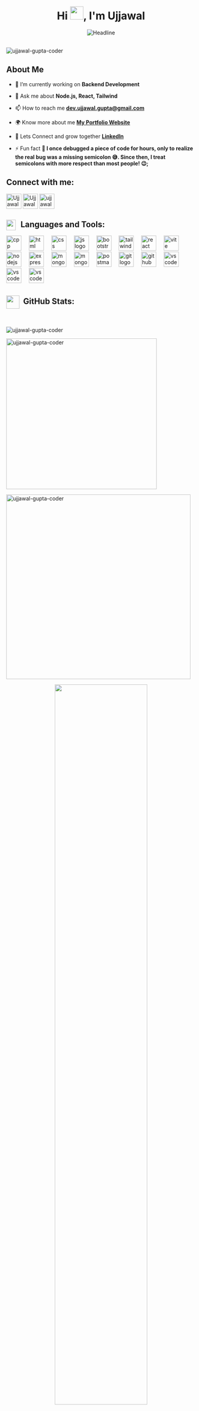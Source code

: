 <h1 align="center">Hi <img src="https://media.giphy.com/media/hvRJCLFzcasrR4ia7z/giphy.gif" width="35">, I'm Ujjawal</h1>

<div align=center>
<img src="https://readme-typing-svg.herokuapp.com?color=%236FDA44&size=32&center=true&vCenter=true&width=600&height=50&lines=Computer+Science+Student;Full+Stack+Developer;Proudly+from+India" alt="Headline" />
</div>

<br/>
<p align="left"> <img src="https://komarev.com/ghpvc/?username=ujjawal-gupta-coder&label=Profile%20views&color=0e75b6&style=flat" alt="ujjawal-gupta-coder" /> </p>
<h2 align="left"> About Me </h2>

- 🔭 I’m currently working on **Backend Development**
  
- 💬 Ask me about **Node.js, React, Tailwind**

- 📫 How to reach me **[dev.ujjawal.gupta@gmail.com](mailto:dev.ujjawal.gupta@gmail.com)**

- 🌍 Know more about me **[My Portfolio Website](https://ujjawal-gupta-coder.github.io/My-Portfolio/)**

- 🔗 Lets Connect and grow together **[LinkedIn](https://www.linkedin.com/in/ujjawal-gupta-dev)**

- ⚡ Fun fact **🐞 I once debugged a piece of code for hours, only to realize the real bug was a missing semicolon 😅. Since then, I treat semicolons with more respect than most people! 😉;**

<h2 align="left">Connect with me:</h2>
<p align="left">
<a href="https://www.linkedin.com/in/ujjawal-gupta-dev" target="_blank"><img align="center" src="https://cdn.jsdelivr.net/gh/devicons/devicon/icons/linkedin/linkedin-original.svg" alt="Ujjawal Gupta" height="40" width="40" /></a>
<a href="https://x.com/Ujjawal_Codes" target="_blank"><img align="center" src="https://raw.githubusercontent.com/rahuldkjain/github-profile-readme-generator/master/src/images/icons/Social/twitter.svg" alt="Ujjawal_Codes" height="40" width="40" /></a>
<a href="https://www.leetcode.com/ujjawal-gupta" target="_blank"><img align="center" src="https://upload.wikimedia.org/wikipedia/commons/8/8e/LeetCode_Logo_1.png" alt="ujjawal-gupta" height="40" width="40" /></a>
</p>

<h2 align="left"><img src="https://media2.giphy.com/media/QssGEmpkyEOhBCb7e1/giphy.gif?cid=ecf05e47a0n3gi1bfqntqmob8g9aid1oyj2wr3ds3mg700bl&rid=giphy.gif" width ="25" height="28" align=left>&nbsp; Languages and Tools:</h2>
<div align="left">
    <img src="https://skillicons.dev/icons?i=cpp" height="40" alt="cpp logo"  />
    <img width="12" />
    <img src="https://skillicons.dev/icons?i=html" height="40" alt="html logo"  />
    <img width="12" />
    <img src="https://skillicons.dev/icons?i=css" height="40" alt="css logo"  />
    <img width="12" />
    <img src="https://skillicons.dev/icons?i=js" height="40" alt="js logo"  />
    <img width="12" />
    <img src="https://skillicons.dev/icons?i=bootstrap" height="40" alt="bootstrap logo"  />
    <img width="12" />
    <img src="https://skillicons.dev/icons?i=tailwind" height="40" alt="tailwind logo"  />
    <img width="12" />
    <img src="https://skillicons.dev/icons?i=react" height="40" alt="react logo"  />
    <img width="12" />
    <img src="https://skillicons.dev/icons?i=vite" height="40" alt="vite logo"  />
    <img width="12" />
    <img src="https://skillicons.dev/icons?i=nodejs" height="40" alt="nodejs logo"  />
    <img width="12" />
    <img src="https://skillicons.dev/icons?i=express" height="40" alt="express logo"  />
    <img width="12" />
    <img src="https://skillicons.dev/icons?i=mongodb" height="40" alt="mongodb logo"  />
    <img width="12" />
    <img src="https://skillicons.dev/icons?i=mysql" height="40" alt="mongodb logo"  />
    <img width="12" />
    <img src="https://skillicons.dev/icons?i=postman" height="40" alt="postman logo"  />
    <img width="12" />
    <img src="https://skillicons.dev/icons?i=git" height="40" alt="git logo"  />
    <img width="12" />
    <img src="https://skillicons.dev/icons?i=github" height="40" alt="github logo"  />
    <img width="12" />
    <img src="https://skillicons.dev/icons?i=vscode" height="40" alt="vscode logo"  />
    <img width="12" />
    <img src="https://skillicons.dev/icons?i=vercel" height="40" alt="vscode logo"  />
    <img width="12" />
    <img src="https://skillicons.dev/icons?i=figma" height="40" alt="vscode logo"  />
    <img width="12" />
 </div>

<h2 align="left"><img src="https://media.giphy.com/media/iY8CRBdQXODJSCERIr/giphy.gif" width="35" align="center">&nbsp; GitHub Stats:</h2>
</br>

<p><img align="center" src="https://github-readme-stats.vercel.app/api/top-langs?username=ujjawal-gupta-coder&show_icons=true&locale=en&layout=compact&theme=dark" alt="ujjawal-gupta-coder" /></p>

<p><img align="center" src="https://github-readme-stats.vercel.app/api?username=ujjawal-gupta-coder&show_icons=true&locale=en&theme=dark" alt="ujjawal-gupta-coder" width="400" /></p>

<p><img align="center" src="https://github-readme-streak-stats.herokuapp.com/?user=ujjawal-gupta-coder&theme=dark" alt="ujjawal-gupta-coder" width="490" /></p>

<p align="center">
<img src="https://readme-typing-svg.herokuapp.com?font=Fira+Code&pause=1000&width=435&lines=Thanks+for+visiting+my+profile+%F0%9F%98%8A%F0%9F%99%8F;let%E2%80%99s+stay+in+touch+and+innovate!++%F0%9F%9A%80" width="70%">
</p>

<h3 align="center"> Show some ❤️ by starring ⭐ some of the repositories! </h3>

